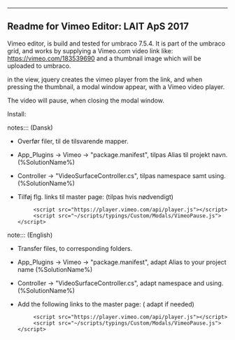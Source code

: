 ﻿--------------------------------------
Readme for Vimeo Editor:
LAIT ApS 2017
--------------------------------------

Vimeo editor, is build and tested for umbraco 7.5.4.
It is part of the umbraco grid, and works by supplying
a Vimeo.com video link like: https://vimeo.com/183539690
and a thumbnail image which will be uploaded to umbraco.

in the view, jquery creates the vimeo player from the link, 
and when pressing the thumbnail, a modal window appear, with 
a Vimeo video player. 

The video will pause, when closing the modal window. 



Install:

notes::: (Dansk)
 - Overfør filer, til de tilsvarende mapper. 
 - App_Plugins -> Vimeo -> "package.manifest", tilpas Alias til projekt navn.(%SolutionName%)
 - Controller -> "VideoSurfaceController.cs", tilpas namespace samt using. (%SolutionName%) 
 - Tilføj flg. links til master page: (tilpas hvis nødvendigt)

			<script src="https://player.vimeo.com/api/player.js"></script>
            <script src="~/scripts/typings/Custom/Modals/VimeoPause.js"></script>

 note::: (English)
 - Transfer files, to corresponding folders.
 - App_Plugins -> Vimeo -> "package.manifest", adapt Alias to your project name (%SolutionName%)
 - Controller -> "VideoSurfaceController.cs", adapt namespace and using. (%SolutionName%)
 - Add the following links to the master page: ( adapt if needed)

 			<script src="https://player.vimeo.com/api/player.js"></script>
            <script src="~/scripts/typings/Custom/Modals/VimeoPause.js"></script>